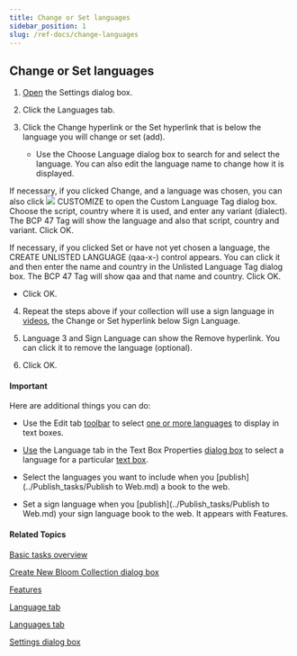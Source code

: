```yaml
---
title: Change or Set languages
sidebar_position: 1
slug: /ref-docs/change-languages
---
```


## Change or Set languages

1.  [Open](../../User_Interface/Dialog_boxes/Settings_dialog_box.md) the Settings dialog box.
    
2.  Click the Languages tab.
    
3.  Click the Change hyperlink or the Set hyperlink that is below the language you will change or set (add).
    
    -   Use the Choose Language dialog box to search for and select the language. You can also edit the language name to change how it is displayed.
        

If necessary, if you clicked Change, and a language was chosen, you can also click ![](/ref-docs-assets/images/Tasks/Edit_tasks/EditPencil_black.png) CUSTOMIZE to open the Custom Language Tag dialog box. Choose the script, country where it is used, and enter any variant (dialect). The BCP 47 Tag will show the language and also that script, country and variant. Click OK.

If necessary, if you clicked Set or have not yet chosen a language, the CREATE UNLISTED LANGUAGE (qaa-x-) control appears. You can click it and then enter the name and country in the Unlisted Language Tag dialog box. The BCP 47 Tag will show qaa and that name and country. Click OK.

-   Click OK.
    

4.  Repeat the steps above if your collection will use a sign language in [videos](../Edit_tasks/Sign_Language_Tool/Sign_Language_Tool_overview.md), the Change or Set hyperlink below Sign Language.
    
5.  Language 3 and Sign Language can show the Remove hyperlink. You can click it to remove the language (optional).
    
6.  Click OK.
    

#### Important

Here are additional things you can do:

-   Use the Edit tab [toolbar](../../User_Interface/Toolbar/Edit_tab_toolbar.md) to select [one or more languages](../../Concepts/Bilingual_or_trilingual_books.md) to display in text boxes.
    
-   [Use](../Edit_tasks/Using_the_Language_tab.md) the Language tab in the Text Box Properties [dialog box](../../User_Interface/Dialog_boxes/Text_Box_Properties_dialog_box.md) to select a language for a particular [text box](../../Concepts/Text_Box.md).
    
-   Select the languages you want to include when you [publish](../Publish_tasks/Publish to Web.md) a book to the web.
    
-   Set a sign language when you [publish](../Publish_tasks/Publish to Web.md) your sign language book to the web. It appears with Features.
    

#### Related Topics

[Basic tasks overview](Basic_tasks_overview.md)

[Create New Bloom Collection dialog box](../../User_Interface/Dialog_boxes/Create_New_Bloom_Collection_dialog_box.md)

[Features](../Publish_tasks/Features.md)

[Language tab](../Edit_tasks/Using_the_Language_tab.md)

[Languages tab](../../User_Interface/Dialog_boxes/Languages_tab.md)

[Settings dialog box](../../User_Interface/Dialog_boxes/Settings_dialog_box.md)